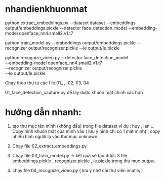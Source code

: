 # nhandienkhuonmat
python extract_embeddings.py --dataset dataset --embeddings output/embeddings.pickle --detector face_detection_model 	--embedding-model openface_nn4.small2.v1.t7

python train_model.py --embeddings output/embeddings.pickle  --recognizer output/recognizer.pickle 	--le output/le.pickle


python recognize_video.py --detector face_detection_model \
	--embedding-model openface_nn4.small2.v1.t7 \
	--recognizer output/recognizer.pickle \
	--le output/le.pickle


Chạy theo thư tự các file 01_ ,, 02, 03, 04

01_face_detection_capture.py để lấy được khuôn mặt chính xác hơn


# hướng dẫn nhanh:

1. tạo thư mục tên mình (không dấu) trong file dataset ví dụ : huy , lan ... Copy hình khuôn mặt của mình vào ( lưu ý hình chỉ có 1 mặt mình) 
    , copy nhiều hình người lạ vào thư mục unknown
    
2. Chạy file 02_extract_embeddings.py 
3. Chạy file 03_train_model.py -> kết quả sẽ tạo được 3 file embeddings.pickle , recognizer.pickle , le.pickle trong thư mục output
4. chạy file 04_recognize_video.py ( lưu ý nhớ cài thự viện  imutils )
